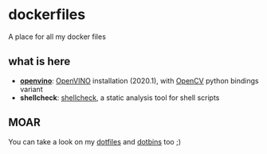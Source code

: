 # dockerfiles
A place for all my docker files

## what is here
* **[openvino](openvino/README.md)**: [OpenVINO](https://software.intel.com/en-us/openvino-toolkit)
  installation (2020.1), with [OpenCV](https://opencv.org/) python bindings
  variant
* **shellcheck**: [shellcheck](https://github.com/koalaman/shellcheck), a
  static analysis tool for shell scripts

## MOAR
You can take a look on my [dotfiles](https://github.com/mdkcore0/dotfiles) and [dotbins](https://github.com/mdkcore0/dotbins) too ;)
